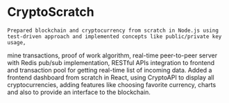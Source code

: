 # CryptoScratch


	Prepared blockchain and cryptocurrency from scratch in Node.js using test-driven approach and implemented concepts like public/private key usage, 
  mine transactions, proof of work algorithm, real-time peer-to-peer server with Redis pub/sub implementation, RESTful APIs integration to frontend 
  and transaction pool for getting real-time list of incoming data.
	Added a frontend dashboard from scratch in React, using CryptoAPI to display all cryptocurrencies, adding features like choosing favorite currency, 
  charts and also to provide an interface to the blockchain.
